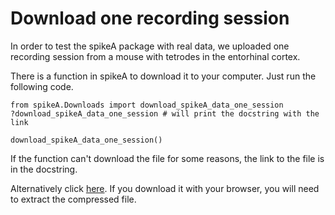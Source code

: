 # Download one recording session

In order to test the spikeA package with real data, we uploaded one recording session from a mouse with tetrodes in the entorhinal cortex.

There is a function in spikeA to download it to your computer. Just run the following code.

```
from spikeA.Downloads import download_spikeA_data_one_session
?download_spikeA_data_one_session # will print the docstring with the link
```

```
download_spikeA_data_one_session()
```


If the function can't download the file for some reasons, the link to the file is in the docstring.

Alternatively click [here](https://drive.google.com/file/d/1xq3wx-k8hv7oLKQqcjoiXxn7aWhwS_6B/view?usp=sharing). If you download it with your browser, you will need to extract the compressed file.

